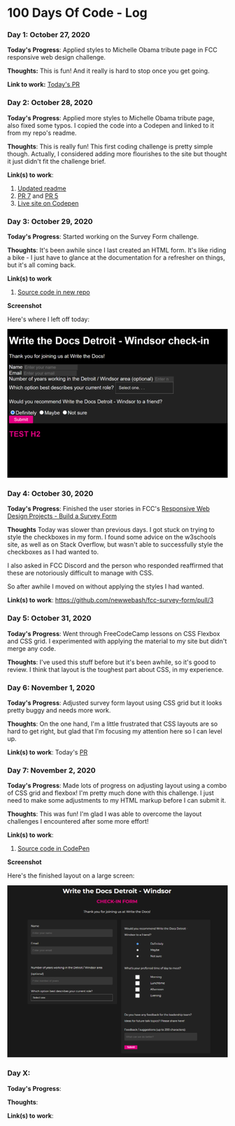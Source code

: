 # 100 Days Of Code - Log

### Day 1: October 27, 2020
**Today's Progress**: Applied styles to Michelle Obama tribute page in FCC
responsive web design challenge.

**Thoughts:** This is fun! And it really is hard to stop once you get going.

**Link to work:**
[Today's PR](https://github.com/newwebash/fcc-tribute-page/pull/5)

### Day 2: October 28, 2020

**Today's Progress**: Applied more styles to Michelle Obama tribute page, also
fixed some typos. I copied the code into a Codepen and linked to it from my
repo's readme.

**Thoughts**: This is really fun! This first coding challenge is pretty simple
though. Actually, I considered adding more flourishes to the site but thought
it just didn't fit the challenge brief.

**Link(s) to work**:

1. [Updated readme](https://github.com/newwebash/fcc-tribute-page)
2. [PR 7](https://github.com/newwebash/fcc-tribute-page/pull/7) and [PR 5](https://github.com/newwebash/fcc-tribute-page/pull/5)
3. [Live site on Codepen](https://codepen.io/NewWebAsh/pen/MWerNqq)


### Day 3: October 29, 2020

**Today's Progress**: Started working on the Survey Form challenge.

**Thoughts**: It's been awhile since I last created an HTML form. It's like
riding a bike - I just have to glance at the documentation for a refresher on
things, but it's all coming back.

**Link(s) to work**
1. [Source code in new repo](https://github.com/newwebash/fcc-survey-form)

**Screenshot**

Here's where I left off today:

<img src="images/fcc-survey-form-29Oct20.PNG" alt="screenshot of survey site">



### Day 4: October 30, 2020

**Today's Progress**: Finished the user stories in FCC's
[Responsive Web Design Projects - Build a Survey Form](https://www.freecodecamp.org/learn/responsive-web-design/responsive-web-design-projects/build-a-survey-form)

**Thoughts** Today was slower than previous days. I got stuck on
trying to style the checkboxes in my form. I found some advice on the w3schools
site, as well as on Stack Overflow, but wasn't able to successfully style the
checkboxes as I had wanted to.

I also asked in FCC Discord and the person who
responded reaffirmed that these are notoriously difficult to manage with CSS.

So after awhile I moved on without applying the styles I had wanted.

**Link(s) to work**: https://github.com/newwebash/fcc-survey-form/pull/3

### Day 5: October 31, 2020

**Today's Progress**: Went through FreeCodeCamp lessons on CSS Flexbox and CSS
grid. I experimented with applying the material to my site but didn't merge
any code.

**Thoughts**: I've used this stuff before but it's been awhile, so it's good
to review. I think that layout is the toughest part about CSS, in my experience.


### Day 6: November 1, 2020

**Today's Progress**: Adjusted survey form layout using CSS grid but it looks
pretty buggy and needs more work.

**Thoughts**: On the one hand, I'm a little frustrated that CSS layouts are so
hard to get right, but glad that I'm focusing my attention here so I can level
up.

**Link(s) to work**: Today's [PR](https://github.com/newwebash/fcc-survey-form/pull/5)


### Day 7: November 2, 2020

**Today's Progress**: Made lots of progress on adjusting layout using a combo
of CSS grid and flexbox! I'm pretty much done with this challenge. I just need
to make some adjustments to my HTML markup before I can submit it.

**Thoughts**: This was fun! I'm glad I was able to overcome the layout challenges
I encountered after some more effort!

**Link(s) to work**:
1. [Source code in CodePen](https://codepen.io/NewWebAsh/pen/GRqdweX)

**Screenshot**

Here's the finished layout on a large screen:

<img src="images/fcc-survey-form-2Nov20.PNG" alt="screenshot of survey site">


### Day X:

**Today's Progress**:

**Thoughts**:

**Link(s) to work**:

